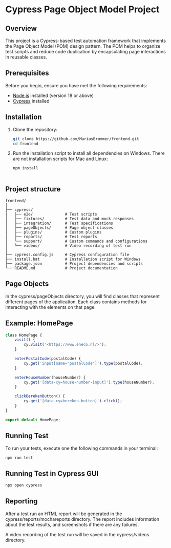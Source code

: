 # Cypress Page Object Model Project

## Overview

This project is a Cypress-based test automation framework that implements the Page Object Model (POM) design pattern. The POM helps to organize test scripts and reduce code duplication by encapsulating page interactions in reusable classes.

## Prerequisites

Before you begin, ensure you have met the following requirements:

- [Node.js](https://nodejs.org/) installed (version 18 or above)
- [Cypress](https://www.cypress.io/) installed

## Installation

1. Clone the repository:

   ```bash
   git clone https://github.com/MariusBrummer/frontend.git
   cd frontend

2. Run the installation script to install all dependencies on Windows. There are not installation scripts for Mac and Linux:

   ```bash
   npm install
    
## Project structure
```
frontend/
│
├── cypress/
|   ├── e2e/              # Test scripts
│   ├── fixtures/         # Test data and mock responses
│   ├── integration/      # Test specifications
│   ├── pageObjects/      # Page object classes
|   ├── plugins/          # Custom plugins 
│   ├── reports/          # Test reports
│   └── support/          # Custom commands and configurations
│   └── videos/           # Video recording of test run
│
├── cypress.config.js     # Cypress configuration file
├── install.bat           # Installation script for Windows
├── package.json          # Project dependencies and scripts
└── README.md             # Project documentation

```
## Page Objects

In the cypress/pageObjects directory, you will find classes that represent different pages of the application. Each class contains methods for interacting with the elements on that page.

## Example: HomePage

```javascript
class HomePage {
    visit() {
        cy.visit('<https://www.eneco.nl/>');
    }

    enterPostalCode(postalCode) {
        cy.get('input[name="postalCode"]').type(postalCode);
    }

    enterHouseNumber(houseNumber) {
        cy.get('[data-cy=house-number-input]').type(houseNumber);
    }

    clickBerekenButton() {
        cy.get('[data-cy=bereken-button]').click();
    }
}

export default HomePage;
```

## Running Test

To run your tests, execute one the following commands in your terminal:

```bash
npm run test

```

## Running Test in Cypress GUI

```bash
npx open cypress

```

## Reporting

After a test run an HTML report will be generated in the cypress/reports/mochareports directory. The report includes information about the test results, and screenshots if there are any failures.

A video recording of the test run will be saved in the cypress/videos directory.
